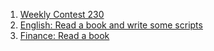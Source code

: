 1. [Weekly Contest 230](https://github.com/nook1208/leet_code/commit/4985add08922a2bbffce5a0d71cb9d900c4b2798)
2. [English: Read a book and write some scripts](https://github.com/nook1208/english/commit/4689e30ce2f771fcef998903e7a931b70bf43ddd)
3. [Finance: Read a book](https://github.com/nook1208/finance/commit/e5c521c0296cdf97451b5751efccda25bdf0504c)
